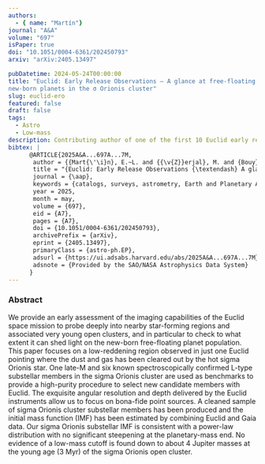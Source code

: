 ```yaml
---
authors:
  - { name: "Martín"}
journal: "A&A"
volume: "697"
isPaper: true
doi: "10.1051/0004-6361/202450793"
arxiv: "arXiv:2405.13497"

pubDatetime: 2024-05-24T00:00:00
title: "Euclid: Early Release Observations – A glance at free-floating
new-born planets in the σ Orionis cluster"
slug: euclid-ero
featured: false
draft: false
tags:
  - Astro
  - Low-mass
description: Contributing author of one of the first 10 Euclid early release observations journal articles, accepted in Astronomy & Astrophysics
bibtex: |
      @ARTICLE{2025A&A...697A...7M,
       author = {{Mart{\'\i}n}, E.~L. and {{\v{Z}}erjal}, M. and {Bouy}, H. and {Martin-Gonzalez}, D. and {Mu{\~n}oz Torres}, S. and {Barrado}, D. and {Olivares}, J. and {P{\'e}rez-Garrido}, A. and {Mas-Buitrago}, P. and {Cruz}, P. and {Solano}, E. and {Zapatero Osorio}, M.~R. and {Lodieu}, N. and {B{\'e}jar}, V.~J.~S. and {Zhang}, J. -Y. and {del Burgo}, C. and {Hu{\'e}lamo}, N. and {Laureijs}, R. and {Mora}, A. and {Saifollahi}, T. and {Cuillandre}, J. -C. and {Schirmer}, M. and {Tata}, R. and {Points}, S. and {Phan-Bao}, N. and {Goldman}, B. and {Casewell}, S.~L. and {Reyl{\'e}}, C. and {Smart}, R.~L. and {Dominguez-Tagle}, C. and {Escobar}, A. and {Sedighi}, N. and {Tsilia}, S. and {Vitas}, N. and {Ayadi}, A. and {Aghanim}, N. and {Altieri}, B. and {Andreon}, S. and {Auricchio}, N. and {Baldi}, M. and {Balestra}, A. and {Bardelli}, S. and {Basset}, A. and {Bender}, R. and {Bonino}, D. and {Branchini}, E. and {Brescia}, M. and {Brinchmann}, J. and {Camera}, S. and {Capobianco}, V. and {Carbone}, C. and {Carretero}, J. and {Casas}, S. and {Castellano}, M. and {Cavuoti}, S. and {Cimatti}, A. and {Congedo}, G. and {Conselice}, C.~J. and {Conversi}, L. and {Copin}, Y. and {Corcione}, L. and {Courbin}, F. and {Courtois}, H.~M. and {Cropper}, M. and {Da Silva}, A. and {Degaudenzi}, H. and {Di Giorgio}, A.~M. and {Dinis}, J. and {Dubath}, F. and {Dupac}, X. and {Dusini}, S. and {Ealet}, A. and {Farina}, M. and {Farrens}, S. and {Ferriol}, S. and {Fosalba}, P. and {Frailis}, M. and {Franceschi}, E. and {Fumana}, M. and {Galeotta}, S. and {Garilli}, B. and {Gillard}, W. and {Gillis}, B. and {Giocoli}, C. and {G{\'o}mez-Alvarez}, P. and {Grazian}, A. and {Grupp}, F. and {Guzzo}, L. and {Haugan}, S.~V.~H. and {Hoar}, J. and {Hoekstra}, H. and {Holmes}, W. and {Hook}, I. and {Hormuth}, F. and {Hornstrup}, A. and {Hu}, D. and {Hudelot}, P. and {Jahnke}, K. and {Jhabvala}, M. and {Keih{\"a}nen}, E. and {Kermiche}, S. and {Kiessling}, A. and {Kilbinger}, M. and {Kitching}, T. and {Kohley}, R. and {Kubik}, B. and {K{\"u}mmel}, M. and {Kunz}, M. and {Kurki-Suonio}, H. and {Le Mignant}, D. and {Ligori}, S. and {Lilje}, P.~B. and {Lindholm}, V. and {Lloro}, I. and {Maino}, D. and {Maiorano}, E. and {Mansutti}, O. and {Marggraf}, O. and {Martinet}, N. and {Marulli}, F. and {Massey}, R. and {Medinaceli}, E. and {Mei}, S. and {Melchior}, M. and {Mellier}, Y. and {Meneghetti}, M. and {Meylan}, G. and {Mohr}, J.~J. and {Moresco}, M. and {Moscardini}, L. and {Niemi}, S. -M. and {Padilla}, C. and {Paltani}, S. and {Pasian}, F. and {Pedersen}, K. and {Percival}, W.~J. and {Pettorino}, V. and {Pires}, S. and {Polenta}, G. and {Poncet}, M. and {Popa}, L.~A. and {Pozzetti}, L. and {Racca}, G.~D. and {Raison}, F. and {Rebolo}, R. and {Renzi}, A. and {Rhodes}, J. and {Riccio}, G. and {Rix}, Hans-Walter and {Romelli}, E. and {Roncarelli}, M. and {Rossetti}, E. and {Saglia}, R. and {Sapone}, D. and {Sartoris}, B. and {Sauvage}, M. and {Scaramella}, R. and {Schneider}, P. and {Secroun}, A. and {Seidel}, G. and {Seiffert}, M. and {Serrano}, S. and {Sirignano}, C. and {Sirri}, G. and {Stanco}, L. and {Tallada-Cresp{\'\i}}, P. and {Taylor}, A.~N. and {Teplitz}, H.~I. and {Tereno}, I. and {Toledo-Moreo}, R. and {Tsyganov}, A. and {Tutusaus}, I. and {Valenziano}, L. and {Vassallo}, T. and {Verdoes Kleijn}, G. and {Wang}, Y. and {Weller}, J. and {Williams}, O.~R. and {Zucca}, E. and {Baccigalupi}, C. and {Willis}, G. and {Simon}, P. and {Mart{\'\i}n-Fleitas}, J. and {Scott}, D.},
       title = "{Euclid: Early Release Observations {\textendash} A glance at free-floating newborn planets in the {\ensuremath{\sigma}} Orionis cluster}",
       journal = {\aap},
       keywords = {catalogs, surveys, astrometry, Earth and Planetary Astrophysics, Astrophysics of Galaxies, Instrumentation and Methods for Astrophysics, Solar and Stellar Astrophysics},
       year = 2025,
       month = may,
       volume = {697},
       eid = {A7},
       pages = {A7},
       doi = {10.1051/0004-6361/202450793},
       archivePrefix = {arXiv},
       eprint = {2405.13497},
       primaryClass = {astro-ph.EP},
       adsurl = {https://ui.adsabs.harvard.edu/abs/2025A&A...697A...7M},
       adsnote = {Provided by the SAO/NASA Astrophysics Data System}
      }
---
```


### Abstract

>>
We provide an early assessment of the imaging capabilities of the Euclid space mission to probe deeply into nearby star-forming regions and associated very young open clusters, and in particular to check to what extent it can shed light on the new-born free-floating planet population. This paper focuses on a low-reddening region observed in just one Euclid pointing where the dust and gas has been cleared out by the hot sigma Orionis star. One late-M and six known spectroscopically confirmed L-type substellar members in the sigma Orionis cluster are used as benchmarks to provide a high-purity procedure to select new candidate members with Euclid. The exquisite angular resolution and depth delivered by the Euclid instruments allow us to focus on bona-fide point sources. A cleaned sample of sigma Orionis cluster substellar members has been produced and the initial mass function (IMF) has been estimated by combining Euclid and Gaia data. Our sigma Orionis substellar IMF is consistent with a power-law distribution with no significant steepening at the planetary-mass end. No evidence of a low-mass cutoff is found down to about 4 Jupiter masses at the young age (3 Myr) of the sigma Orionis open cluster.
